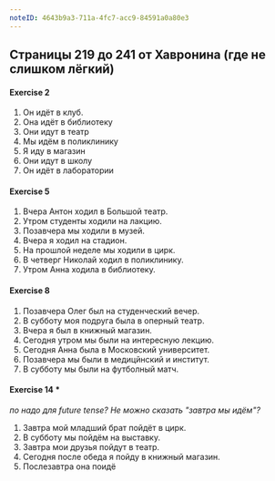 ```yaml
---
noteID: 4643b9a3-711a-4fc7-acc9-84591a0a80e3
---
```

## Страницы 219 до 241 от Хавронина (где не слишком лёгкий)

#### Exercise 2
1. Он идёт в клуб.
2. Она идёт в библиотеку
3. Они идут в театр
4. Мы идём в поликлинику
5. Я иду в магазин
6. Они идут в школу
7. Он идёт в лаборатории

#### Exercise 5
1. Вчера Антон ходил в Большой театр.
2. Утром студенты ходили на лакцию.
3. Позавчера мы ходили в музей.
4. Вчера я ходил на стадион.
5. На прошлой неделе мы ходили в цирк.
6. В четверг Николай ходил в поликлинику.
7. Утром Анна ходила в библиотеку.

#### Exercise 8
1. Позавчера Олег был на студенческий вечер.
2. В субботу моя подруга была в оперный театр.
3. Вчера я был в книжный магазин.
4. Сегодня утром мы были на интересную лекцию.
5. Сегодня Анна была в Московский университет.
6. Позавчера мы были в медицйнский и институт.
7. В субботу мы были на футболный матч.

#### Exercise 14 \* 
*по надо для future tense? Не можно сказать "завтра мы идём"?*
1. Завтра мой младший брат пойдёт в цирк.
2. В субботу мы пойдём на выставку.
3. Завтра мои друзья пойдут в театр.
4. Сегодня после обеда я пойду в книжный магазин.
5. Послезавтра она поидё